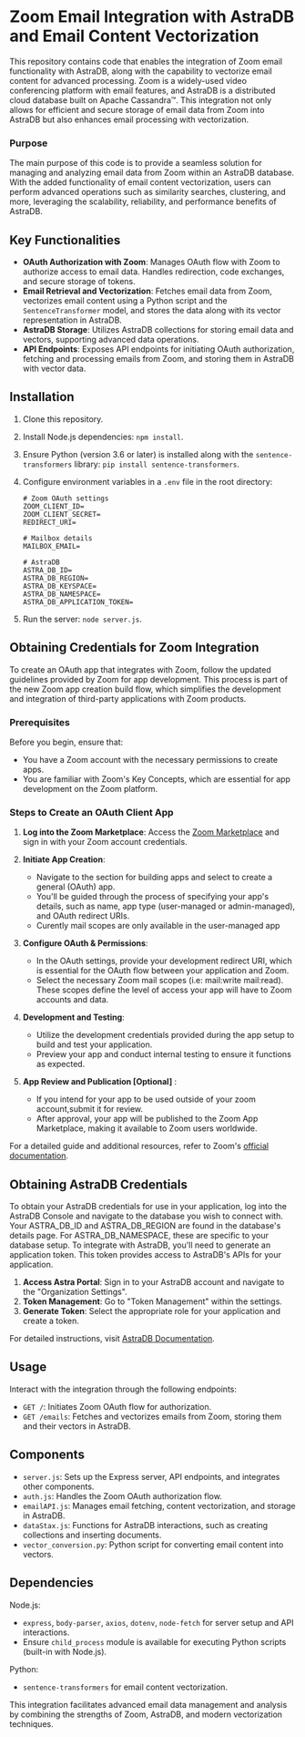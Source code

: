 # Zoom Email Integration with AstraDB and Email Content Vectorization

This repository contains code that enables the integration of Zoom email functionality with AstraDB, along with the capability to vectorize email content for advanced processing. Zoom is a widely-used video conferencing platform with email features, and AstraDB is a distributed cloud database built on Apache Cassandra™. This integration not only allows for efficient and secure storage of email data from Zoom into AstraDB but also enhances email processing with vectorization.

### Purpose

The main purpose of this code is to provide a seamless solution for managing and analyzing email data from Zoom within an AstraDB database. With the added functionality of email content vectorization, users can perform advanced operations such as similarity searches, clustering, and more, leveraging the scalability, reliability, and performance benefits of AstraDB.

## Key Functionalities

- **OAuth Authorization with Zoom**: Manages OAuth flow with Zoom to authorize access to email data. Handles redirection, code exchanges, and secure storage of tokens.
- **Email Retrieval and Vectorization**: Fetches email data from Zoom, vectorizes email content using a Python script and the `SentenceTransformer` model, and stores the data along with its vector representation in AstraDB.
- **AstraDB Storage**: Utilizes AstraDB collections for storing email data and vectors, supporting advanced data operations.
- **API Endpoints**: Exposes API endpoints for initiating OAuth authorization, fetching and processing emails from Zoom, and storing them in AstraDB with vector data.

## Installation

1. Clone this repository.
2. Install Node.js dependencies: `npm install`.
3. Ensure Python (version 3.6 or later) is installed along with the `sentence-transformers` library: `pip install sentence-transformers`.
4. Configure environment variables in a `.env` file in the root directory:

    ```plaintext
    # Zoom OAuth settings
    ZOOM_CLIENT_ID=
    ZOOM_CLIENT_SECRET=
    REDIRECT_URI=

    # Mailbox details
    MAILBOX_EMAIL=

    # AstraDB
    ASTRA_DB_ID=
    ASTRA_DB_REGION=
    ASTRA_DB_KEYSPACE=
    ASTRA_DB_NAMESPACE=
    ASTRA_DB_APPLICATION_TOKEN=
    ```

5. Run the server: `node server.js`.

## Obtaining Credentials for Zoom Integration

To create an OAuth app that integrates with Zoom, follow the updated guidelines provided by Zoom for app development. This process is part of the new Zoom app creation build flow, which simplifies the development and integration of third-party applications with Zoom products.

### Prerequisites

Before you begin, ensure that:
- You have a Zoom account with the necessary permissions to create apps.
- You are familiar with Zoom's Key Concepts, which are essential for app development on the Zoom platform.

### Steps to Create an OAuth Client App

1. **Log into the Zoom Marketplace**: Access the [Zoom Marketplace](https://marketplace.zoom.us) and sign in with your Zoom account credentials.

2. **Initiate App Creation**:
   - Navigate to the section for building apps and select to create a general (OAuth) app.
   - You'll be guided through the process of specifying your app's details, such as name, app type (user-managed or admin-managed), and OAuth redirect URIs.
   - Curently mail scopes are only available in the user-managed app 

3. **Configure OAuth & Permissions**:
   - In the OAuth settings, provide your development redirect URI, which is essential for the OAuth flow between your application and Zoom.
   - Select the necessary Zoom mail scopes (i.e: mail:write mail:read). These scopes define the level of access your app will have to Zoom accounts and data.

4. **Development and Testing**:
   - Utilize the development credentials provided during the app setup to build and test your application.
   - Preview your app and conduct internal testing to ensure it functions as expected.

5. **App Review and Publication [Optional]** :
   - If you intend for your app to be used outside of your zoom account,submit it for review.
   - After approval, your app will be published to the Zoom App Marketplace, making it available to Zoom users worldwide.

For a detailed guide and additional resources, refer to Zoom's [official documentation](https://developers.zoom.us/docs/build-flow/create-oauth-apps/).

## Obtaining AstraDB Credentials

To obtain your AstraDB credentials for use in your application, log into the AstraDB Console and navigate to the database you wish to connect with. Your ASTRA_DB_ID and ASTRA_DB_REGION are found in the database's details page. For ASTRA_DB_NAMESPACE, these are specific to your database setup. To integrate with AstraDB, you'll need to generate an application token. This token provides access to AstraDB's APIs for your application.

1. **Access Astra Portal**: Sign in to your AstraDB account and navigate to the "Organization Settings".
2. **Token Management**: Go to "Token Management" within the settings.
3. **Generate Token**: Select the appropriate role for your application and create a token.

For detailed instructions, visit [AstraDB Documentation](https://docs.datastax.com/en/astra-serverless/docs/astra-faq.html).


## Usage

Interact with the integration through the following endpoints:

- `GET /`: Initiates Zoom OAuth flow for authorization.
- `GET /emails`: Fetches and vectorizes emails from Zoom, storing them and their vectors in AstraDB.

## Components

- `server.js`: Sets up the Express server, API endpoints, and integrates other components.
- `auth.js`: Handles the Zoom OAuth authorization flow.
- `emailAPI.js`: Manages email fetching, content vectorization, and storage in AstraDB.
- `dataStax.js`: Functions for AstraDB interactions, such as creating collections and inserting documents.
- `vector_conversion.py`: Python script for converting email content into vectors.

## Dependencies

Node.js:
- `express`, `body-parser`, `axios`, `dotenv`, `node-fetch` for server setup and API interactions.
- Ensure `child_process` module is available for executing Python scripts (built-in with Node.js).

Python:
- `sentence-transformers` for email content vectorization.

This integration facilitates advanced email data management and analysis by combining the strengths of Zoom, AstraDB, and modern vectorization techniques.
